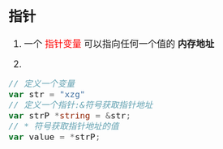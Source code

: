 <font size=4>

## 指针
1. 一个 <font color=red>指针变量</font> 可以指向任何一个值的 **内存地址**

2. <br>
```go
// 定义一个变量
var str = "xzg"
// 定义一个指针:&符号获取指针地址
var strP *string = &str;
// * 符号获取指针地址的值
var value = *strP;
```
